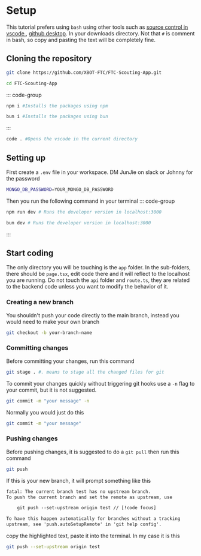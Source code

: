 # Setup
This tutorial prefers using `bash` using other tools such as [source control in vscode ](https://code.visualstudio.com/docs/sourcecontrol/overview), [github desktop](https://desktop.github.com/download/). In your downloads directory. Not that `#` is comment in bash, so copy and pasting the text will be completely fine.

## Cloning the repository
```bash
git clone https://github.com/XBOT-FTC/FTC-Scouting-App.git
```
```bash
cd FTC-Scouting-App
```
::: code-group
```bash [NodeJS]
npm i #Installs the packages using npm
```
```bash [Bun]
bun i #Installs the packages using bun
```
:::
```bash
code . #Opens the vscode in the current directory
```

## Setting up
First create a `.env` file in your workspace. DM JunJie on slack or Johnny for the password
```bash
MONGO_DB_PASSWORD=YOUR_MONGO_DB_PASSWORD
```
Then you run the following command in your terminal
::: code-group
```bash [NodeJS]
npm run dev # Runs the developer version in localhost:3000
```
```bash [Bun]
bun dev # Runs the developer version in localhost:3000
```
:::

## Start coding
The only directory you will be touching is the `app` folder. In the sub-folders, there should be `page.tsx`, edit code there and it will reflect to the localhost you are running. Do not touch the `api` folder and `route.ts`, they are related to the backend code unless you want to modify the behavior of it.

### Creating a new branch
You shouldn't push your code directly to the main branch, instead you would need to make your own branch
```bash
git checkout -b your-branch-name
```

### Committing changes
Before committing your changes, run this command
```bash
git stage . #. means to stage all the changed files for git
```
To commit your changes quickly without triggering git hooks use a `-n` flag to your commit, but it is not suggested.
```bash
git commit -m "your message" -n
```
Normally you would just do this
```bash 
git commit -m "your message"
```

### Pushing changes
Before pushing changes, it is suggested to do a `git pull` then run this command
```bash
git push
```
If this is your new branch, it will prompt something like this
```txt
fatal: The current branch test has no upstream branch.
To push the current branch and set the remote as upstream, use

    git push --set-upstream origin test // [!code focus]

To have this happen automatically for branches without a tracking
upstream, see 'push.autoSetupRemote' in 'git help config'.
```
copy the highlighted text, paste it into the terminal. In my case it is this
```bash
git push --set-upstream origin test
```
